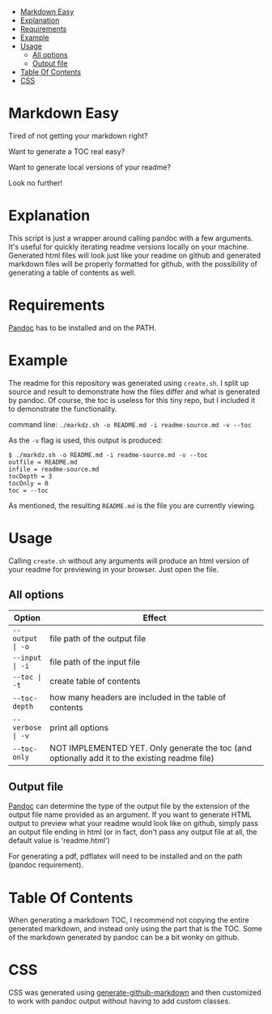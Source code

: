 -   [Markdown Easy](#markdown-easy)
-   [Explanation](#explanation)
-   [Requirements](#requirements)
-   [Example](#example)
-   [Usage](#usage)
    -   [All options](#all-options)
    -   [Output file](#output-file)
-   [Table Of Contents](#table-of-contents)
-   [CSS](#css)

Markdown Easy
=============

Tired of not getting your markdown right?

Want to generate a TOC real easy?

Want to generate local versions of your readme?

Look no further!

Explanation
===========

This script is just a wrapper around calling pandoc with a few
arguments. It's useful for quickly iterating readme versions locally on
your machine. Generated html files will look just like your readme on
github and generated markdown files will be properly formatted for
github, with the possibility of generating a table of contents as well.

Requirements
============

[Pandoc](http://pandoc.org) has to be installed and on the PATH.

Example
=======

The readme for this repository was generated using `create.sh`. I split
up source and result to demonstrate how the files differ and what is
generated by pandoc. Of course, the toc is useless for this tiny repo,
but I included it to demonstrate the functionality.

command line: `./markdz.sh -o README.md -i readme-source.md -v --toc`

As the `-v` flag is used, this output is produced:

    $ ./markdz.sh -o README.md -i readme-source.md -v --toc
    outfile = README.md
    infile = readme-source.md
    tocDepth = 3
    tocOnly = 0
    toc = --toc

As mentioned, the resulting `README.md` is the file you are currently
viewing.

Usage
=====

Calling `create.sh` without any arguments will produce an html version
of your readme for previewing in your browser. Just open the file.

All options
-----------

<table>
<colgroup>
<col width="14%" />
<col width="85%" />
</colgroup>
<thead>
<tr class="header">
<th>Option</th>
<th>Effect</th>
</tr>
</thead>
<tbody>
<tr class="odd">
<td><code>--output | -o</code></td>
<td>file path of the output file</td>
</tr>
<tr class="even">
<td><code>--input | -i</code></td>
<td>file path of the input file</td>
</tr>
<tr class="odd">
<td><code>--toc | -t</code></td>
<td>create table of contents</td>
</tr>
<tr class="even">
<td><code>--toc-depth</code></td>
<td>how many headers are included in the table of contents</td>
</tr>
<tr class="odd">
<td><code>--verbose | -v</code></td>
<td>print all options</td>
</tr>
<tr class="even">
<td><code>--toc-only</code></td>
<td>NOT IMPLEMENTED YET. Only generate the toc (and optionally add it to the existing readme file)</td>
</tr>
</tbody>
</table>

Output file
-----------

[Pandoc](http://pandoc.org) can determine the type of the output file by
the extension of the output file name provided as an argument. If you
want to generate HTML output to preview what your readme would look like
on github, simply pass an output file ending in html (or in fact, don't
pass any output file at all, the default value is 'readme.html')

For generating a pdf, pdflatex will need to be installed and on the path
(pandoc requirement).

Table Of Contents
=================

When generating a markdown TOC, I recommend not copying the entire
generated markdown, and instead only using the part that is the TOC.
Some of the markdown generated by pandoc can be a bit wonky on github.

CSS
===

CSS was generated using
[generate-github-markdown](https://github.com/sindresorhus/generate-github-markdown-css)
and then customized to work with pandoc output without having to add
custom classes.
